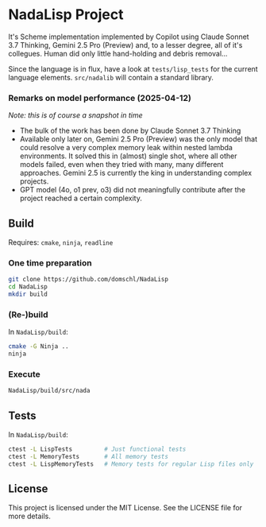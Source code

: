 # NadaLisp Project

It's Scheme implementation implemented by Copilot using Claude Sonnet 3.7 Thinking, Gemini 2.5 Pro (Preview) and, to a lesser degree, all of it's collegues. Human did only little hand-holding and debris removal...

Since the language is in flux, have a look at `tests/lisp_tests` for the current language elements. `src/nadalib` will contain a standard library.

### Remarks on model performance (2025-04-12)

_Note: this is of course a snapshot in time_

- The bulk of the work has been done by Claude Sonnet 3.7 Thinking
- Available only later on, Gemini 2.5 Pro (Preview) was the only model that could resolve a very complex memory leak within nested lambda environments. It solved this in (almost) single shot, where all other models failed, even when they tried with many, many different approaches. Gemini 2.5 is currently the king in understanding complex projects.
- GPT model (4o, o1 prev, o3) did not meaningfully contribute after the project reached a certain complexity.

## Build

Requires: `cmake`, `ninja`, `readline`

### One time preparation

```bash
git clone https://github.com/domschl/NadaLisp
cd NadaLisp
mkdir build
```

### (Re-)build

In `NadaLisp/build`:

```bash
cmake -G Ninja ..
ninja
```

### Execute

```bash
NadaLisp/build/src/nada
```

## Tests

In `NadaLisp/build`:

```bash
ctest -L LispTests         # Just functional tests
ctest -L MemoryTests       # All memory tests
ctest -L LispMemoryTests   # Memory tests for regular Lisp files only
```

## License

This project is licensed under the MIT License. See the LICENSE file for more details.
